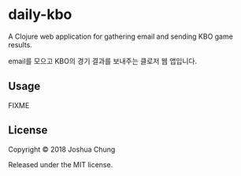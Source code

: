 # daily-kbo

A Clojure web application for gathering email and sending KBO game results.

email를 모으고 KBO의 경기 결과를 보내주는 클로저 웹 앱입니다.

## Usage

FIXME

## License

Copyright © 2018 Joshua Chung

Released under the MIT license.
